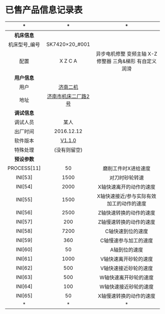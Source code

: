 # 已售产品信息记录表

|*|*|*|
|:----:|:----:|:----:|
|**机床信息**|||
|机床型号_编号|SK7420×20_#001|
|配置|X Z C A|异步电机修整 变频主轴 X-Z修整器 三角&梯形 有自定义润滑
|**用户信息**||
|用户|[济南二机](http://www.jiermt.com/)
|地址|[济南市机床二厂路2号](http://f.amap.com/3LzST_06326kL)
|**调试信息**||
|调试人员|某人
|出厂时间|2016.12.12
|软件版本|[V1.1.0](https://github.com/nie11kun/Programing_NC/releases/tag/V1.1.0)
|特殊处理|(没有则留空)
|**预设参数**||
|PROCESS[11]|50|磨削工件时X进给速度
|INI[53]|1500|对刀时砂轮转速
|INI[54]|2000|X轴快速离开的动作的速度
|INI[55]|1500|X轴快速接近/参与实际有效加工的动作的速度
|INI[56]|2500|Z轴快速转换的动作的速度
|INI[57]|200|Z轴慢速转换的动作的速度
|INI[58]|7200|C轴快速到位的速度
|INI[59]|360|C轴慢速参与加工的速度
|INI[60]|50|A轴到位的速度
|INI[61]|1000|V轴快速离开砂轮的速度
|INI[62]|500|V轴快速接近砂轮的速度
|INI[63]|500|W轴快速离开砂轮的速度
|INI[64]|100|W轴快速接近砂轮的速度
|INI[65]|50|X轴慢速转换的动作的速度
|*|*|*|
